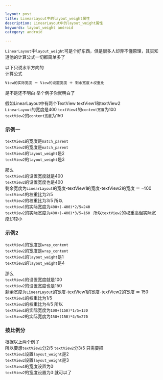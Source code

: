 ```yaml
---

layout: post
title: LinearLayout中的layout_weight属性
description: LinearLayout中的layout_weight属性
keywords: layout_weight android
category: android

---
```


`LinearLayout`中`layout_weight`可是个好东西，但是很多人却弄不懂原理，其实知道他的计算公式一切都简单多了

以下只说水平方向的  
计算公式  

```java
View的实际宽度 ＝ View的设置宽度 ＋ 剩余宽度＊权重比
```

是不是还不明白 举个例子你就明白了

假如LinearLayout中有两个TextView textView1和textView2  
`LinearLayout`的宽度是400
`textView1`的`content宽度`为100  
`textView2`的`content宽度`为150 

### 示例一
`textView1`的宽度是`match_parent`   
`textView2`的宽度是`match_parent`  
`textView1`的`layout_weight`是2    
`textView2`的`layout_weight`是3  

那么  
`textView1`的设置宽度就是400   
`textView2`的设置宽度也是400  
剩余宽度为`LinearLayout`的宽度-textView1的宽度-textView2的宽度 ＝ -400
`textView1`的权重比为2/5   
`textView2`的权重比为3/5
所以  
`textView1`的实际宽度为`400+(-400)*2/5=240`   
`textView2`的实际宽度为`400+(-400)*3/5=160 ` 
所以`textView2`的权重高但实际宽度却较小

### 示例2
`textView1`的宽度是`wrap_content`   
`textView2`的宽度是`wrap_content`  
`textView1`的`layout_weight`是1    
`textView2`的`layout_weight`是4  

那么  
`textView1`的设置宽度就是100   
`textView2`的设置宽度也是150  
剩余宽度为`LinearLayout`的宽度-textView1的宽度-textView2的宽度 ＝ 150
`textView1`的权重比为1/5   
`textView2`的权重比为4/5
所以  
`textView1`的实际宽度为`100+(150)*1/5=130`   
`textView2`的实际宽度为`150+(150)*4/5=270`  

### 按比例分
根据以上两个例子  
所以要想`textView1`分2/5  `textView2`分3/5
只需要把  
`textView1`设置`layout_weight`是2    
`textView2`设置`layout_weight`是3  
`textView1`的宽度设置为0   
`textView2`的宽度设置为0 就可以了
